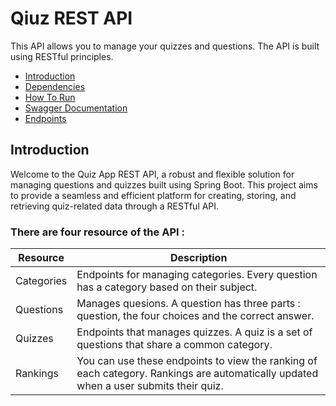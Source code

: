 # Qiuz REST API
This API allows you to manage your quizzes and questions. The API is built using RESTful principles.

- [Introduction](#introduction)
- [Dependencies](#dependencies)
- [How To Run](#how-to-run)
- [Swagger Documentation](#swagger-documentation)
- [Endpoints](#endpoints)

## Introduction
Welcome to the Quiz App REST API, a robust and flexible solution for managing questions and quizzes built using Spring Boot. This project aims to provide a seamless and efficient platform for creating, storing, and retrieving quiz-related data through a RESTful API.
### There are four resource of the API :
| Resource | Description |
|---|---|
| Categories | Endpoints for managing categories. Every question has a category based on their subject. |
| Questions| Manages quesions. A question has three parts : question, the four choices and the correct answer. |
| Quizzes| Endpoints that manages quizzes. A quiz is a set of questions that share a common category. |
| Rankings| You can use these endpoints to view the ranking of each category. Rankings are automatically updated when a user submits their quiz. |
